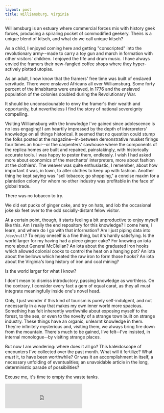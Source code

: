 ```yaml
---
layout: post
title: Williamsburg, Virginia
---
```


Williamsburg is an estuary where commercial forces mix with history geek forces, producing a spiraling pocket of commodified geekery. Theirs is a unique blend of kitsch, and what do we call unique kitsch?

As a child, I enjoyed coming here and getting "conscripted" into the revolutionary army--made to carry a toy gun and march in formation with other visitors' children. I enjoyed the fife and drum music. I have always envied the framers their new-fangled coffee shops where they hyper-actively plotted utopias.

As an adult, I now know that the framers' free time was built of enslaved servitude. There were enslaved Africans all over Williamsburg. Some forty percent of the inhabitants were enslaved, in 1776 and the enslaved population of the colonies doubled during the Revolutionary War.

It should be unconsciounable to envy the framer's their wealth and opportunity, but nevertheless I find the story of national sovereignty compelling.

Visiting Williamsburg with the knowledge I've gained since adolescence is no less engaging! I am heartily impressed by the depth of interpreters' knowledge on all things historical. It seemed that no question could stump the folks posted at the magazine--in-between demonstrative musket firings four times an hour--or the carpenters' sawhouse where the components of the replica homes are built and repaired, painstakingly, with historically accurate tools. I was happy to pester them, endlessly. I wish I had asked more about economics of the merchants' interpreters, more about fashion at the clothiers'. The weaver was quite enthusiastic, I remember, about how important it was, in town, to alter clothes to keep up with fashion.  Another thing he kept saying was "sell tobacco; go shopping," a concise maxim for a plantation colony for whom no other industry was profitable in the face of global trade.

There was no tobacco to try.

We did eat pucks of ginger cake, and try on hats, and lob the occasional joke six feet over to the odd socially-distant felow visitor.

At a certain point, though, it starts feeling a bit unproductive to enjoy myself like this. Am I really the end repository for this knowledge? I come here, I learn, and where do I go with that information? Am I just piping data into `/dev/null`? To enjoy oneself is a fine thing, but it's hardly satisfying. Is the world larger for my having had a piece ginger cake? For knowing an iota more about General McClellan? An iota about the graduated iron hooks which allowed colonial cooks to control the heat on a hanging pot? An iota about the bellows which heated the raw iron to form those hooks? An iota about the Virginia's long history of iron and coal mining?

Is the world larger for what I know?

I don't mean to dismiss introductory, passing knowledge as worthless. On the contrary, I consider every fact a gem of equal carat, as they all must integrate meaningfully inside one's novel head.

Only, I just wonder if this kind of tourism is purely self-indulgent, and not necessarily in a way that makes my own inner world more spacious. Something has felt inherently worthwhile about exposing myself to the forest, to the sea, or even to the novelty of a strange town built on strange industry. These things have an organic, unlearnt knowledge in them. They're infinitely mysterious and, visiting them, we always bring fire down from the mountain. There's much to be gained, I've felt--I've insisted, in internal monologue--by visiting strange places.

But now I am wondering: where does it all go? This kaleidoscope of encounters I've collected over the past month. What will it fertilize? What *must* it, to have been worthwhile? Or was it an accomplishment in itself, a necessary unfolding of eventualities; an unavoidable article in the long, deterministic parade of possibilities?

Excuse me, it's time to empty the waste tanks.

<iframe src="https://open.spotify.com/embed/track/0rUp2YnMdwkyt8Rt8XDELL" width="50%" height="80" frameborder="0" allowtransparency="true" allow="encrypted-media"></iframe>
